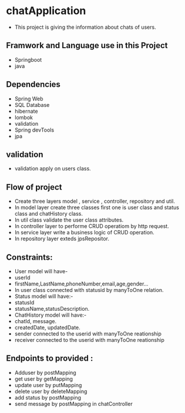# chatApplication
* This project is giving the information about chats of users.
## Framwork and Language use in this Project
* Springboot 
* java
## Dependencies
* Spring Web
* SQL Database
* hibernate
* lombok
* validation
* Spring devTools
* jpa
## validation
* validation apply on users class.
## Flow of project
* Create three layers model , service , controller, repository and util.
* In model layer create three classes first one is user class and status class and chatHistory class.
* In util class validate the user class attributes.
* In controller layer to performe CRUD operatiom by http request.
* In service layer write a business logic of CRUD operation.
* In repository layer exteds jpsRepositor.
## Constraints:
* User model will have-
* userId
* firstName,LastName,phoneNumber,email,age,gender...
* In user class connected with statusid by manyToOne relation.
* Status model will have:-
* statusId
* statusName,statusDescription.
* ChatHistory model will have:-
* chatId, message.
* createdDate, updatedDate.
* sender connected to the userid with manyToOne reationship
* receiver connected to the userid with manyToOne reationship
## Endpoints to provided :
* Adduser by postMapping
* get user by getMapping
* update user by putMapping
* delete user by deleteMapping
* add status by postMapping 
* send message by postMapping in chatController
